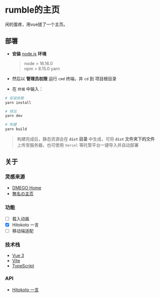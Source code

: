 # rumble的主页
闲的蛋疼，用vue搓了一个主页。

## 部署

* **安装** [node.js](https://nodejs.org/zh-cn/) **环境**

  > node > 16.16.0  
  > npm > 8.15.0
  > yarn
  
* 然后以 **管理员权限** 运行 `cmd` 终端，并 `cd` 到 项目根目录
* 在 `终端` 中输入：

```bash
# 安装依赖
yarn install

# 预览
yarn dev

# 构建
yarn build
```
> 构建完成后，静态资源会在 **`dist` 目录** 中生成，可将 **`dist` 文件夹下的文件**上传至服务器，也可使用 `Vercel` 等托管平台一键导入并自动部署

## 关于

### 灵感来源
* [DMEGO Home](https://i.dmego.cn/)
* [無名の主页](https://www.imsyy.top/)

### 功能

- [ ] 载入动画
- [x] Hitokoto 一言
- [ ] 移动端适配

### 技术栈

* [Vue 3](https://cn.vuejs.org/)
* [Vite](https://vitejs.cn/vite3-cn/)
* [TypeScript](https://www.typescriptlang.org/)

### API

* [Hitokoto 一言](https://hitokoto.cn/)